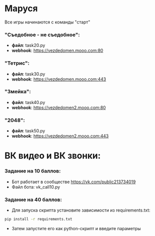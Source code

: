 # Маруся
Все игры начинаются с команды "старт"

### "Съедобное - не съедобное": 
- **файл**: task20.py
- **webhook**: https://vezdedomen.mooo.com:80

### "Тетрис":
- **файл**: task30.py
- **webhook**: https://vezdedomen.mooo.com:443

### "Змейка":
- **файл**: task40.py
- **webhook**: https://vezdedomen2.mooo.com:80

### "2048":
- **файл**: task50.py
- **webhook**: https://vezdedomen2.mooo.com:443


# ВК видео и ВК звонки:
### Задание на 10 баллов:
- Бот работает в сообществе https://vk.com/public213734019
- Файл бота: vk_call10.py

### Задание на 40 баллов:
- Для запуска скрипта установите зависимости из requirements.txt:
```bash
pip install -r requirements.txt
```
- Затем запустите его как python-скрипт и введите параметры